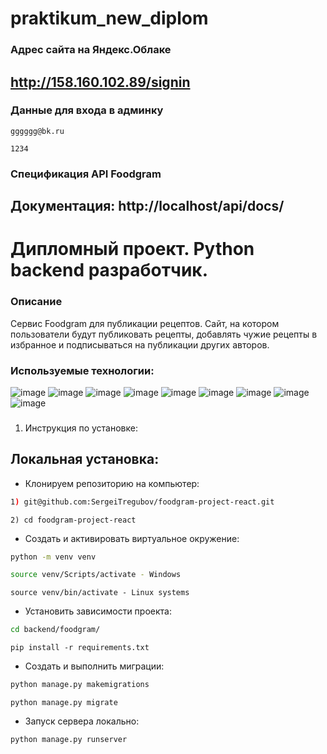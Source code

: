 # praktikum_new_diplom

### **Адрес сайта на Яндекс.Облаке**
http://158.160.102.89/signin <br>
---
### **Данные для входа в админку**
```
gggggg@bk.ru
```
```
1234
```


### **Спецификация API Foodgram**
Документация: http://localhost/api/docs/
---

# Дипломный проект. Python backend разработчик.

### Описание

Сервис Foodgram для публикации рецептов. Сайт, на котором пользователи будут публиковать рецепты, добавлять чужие рецепты в избранное и подписываться на публикации других авторов.

### Используемые технологии:
![image](https://img.shields.io/badge/Python-FFD43B?style=for-the-badge&logo=python&logoColor=blue)
![image](https://img.shields.io/badge/SQLite-07405E?style=for-the-badge&logo=sqlite&logoColor=white)
![image](https://img.shields.io/badge/Django-092E20?style=for-the-badge&logo=django&logoColor=green)
![image](https://img.shields.io/badge/django%20rest-ff1709?style=for-the-badge&logo=django&logoColor=white)
![image](https://img.shields.io/badge/VSCode-0078D4?style=for-the-badge&logo=visual%20studio%20code&logoColor=white)
![image](https://img.shields.io/badge/GitHub-100000?style=for-the-badge&logo=github&logoColor=white)
![image](https://img.shields.io/badge/Docker-2CA5E0?style=for-the-badge&logo=docker&logoColor=white)
![image](https://img.shields.io/badge/Nginx-009639?style=for-the-badge&logo=nginx&logoColor=white)
![image](https://img.shields.io/badge/PostgreSQL-316192?style=for-the-badge&logo=postgresql&logoColor=white)
### 
1) Инструкция по установке:

## Локальная установка:
- Клонируем репозиторию на компьютер:

```bash
1) git@github.com:SergeiTregubov/foodgram-project-react.git
```
```
2) cd foodgram-project-react
```

- Cоздать и активировать виртуальное окружение:

```bash
python -m venv venv
```

```bash
source venv/Scripts/activate - Windows
```
```
source venv/bin/activate - Linux systems
```
- Установить зависимости проекта:

```bash
cd backend/foodgram/
```
```
pip install -r requirements.txt
```

- Создать и выполнить миграции:
```bash
python manage.py makemigrations
```
```
python manage.py migrate
```

- Запуск сервера локально:
```bash
python manage.py runserver
```
